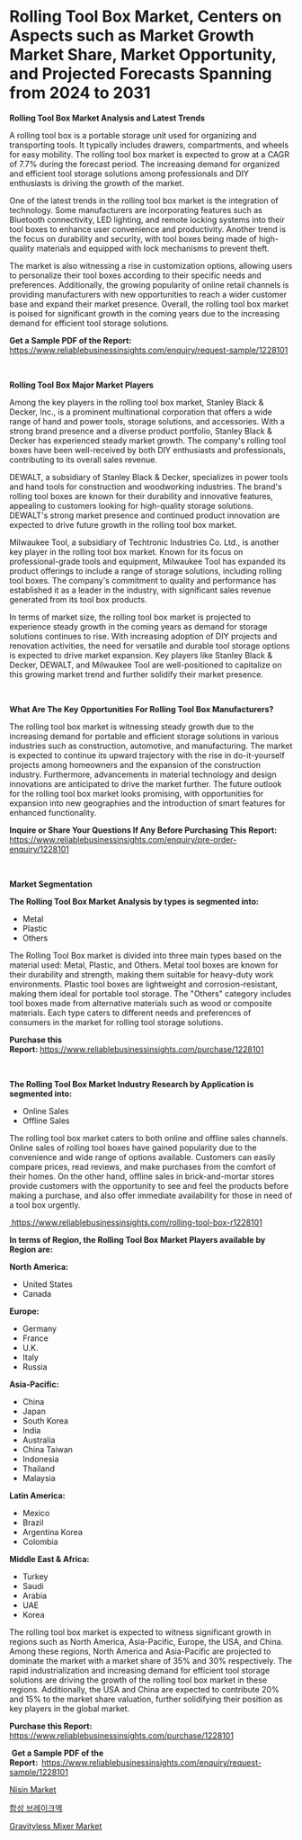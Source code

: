 <p><h1>Rolling Tool Box Market, Centers on Aspects such as Market Growth Market Share, Market Opportunity, and Projected Forecasts Spanning from 2024 to 2031</h1></p><p><strong>Rolling Tool Box Market Analysis and Latest Trends</strong></p>
<p><p>A rolling tool box is a portable storage unit used for organizing and transporting tools. It typically includes drawers, compartments, and wheels for easy mobility. The rolling tool box market is expected to grow at a CAGR of 7.7% during the forecast period. The increasing demand for organized and efficient tool storage solutions among professionals and DIY enthusiasts is driving the growth of the market.</p><p>One of the latest trends in the rolling tool box market is the integration of technology. Some manufacturers are incorporating features such as Bluetooth connectivity, LED lighting, and remote locking systems into their tool boxes to enhance user convenience and productivity. Another trend is the focus on durability and security, with tool boxes being made of high-quality materials and equipped with lock mechanisms to prevent theft.</p><p>The market is also witnessing a rise in customization options, allowing users to personalize their tool boxes according to their specific needs and preferences. Additionally, the growing popularity of online retail channels is providing manufacturers with new opportunities to reach a wider customer base and expand their market presence. Overall, the rolling tool box market is poised for significant growth in the coming years due to the increasing demand for efficient tool storage solutions.</p></p>
<p><strong>Get a Sample PDF of the Report:&nbsp;</strong> <a href="https://www.reliablebusinessinsights.com/enquiry/request-sample/1228101">https://www.reliablebusinessinsights.com/enquiry/request-sample/1228101</a></p>
<p>&nbsp;</p>
<p><strong>Rolling Tool Box Major Market Players</strong></p>
<p><p>Among the key players in the rolling tool box market, Stanley Black & Decker, Inc., is a prominent multinational corporation that offers a wide range of hand and power tools, storage solutions, and accessories. With a strong brand presence and a diverse product portfolio, Stanley Black & Decker has experienced steady market growth. The company's rolling tool boxes have been well-received by both DIY enthusiasts and professionals, contributing to its overall sales revenue.</p><p>DEWALT, a subsidiary of Stanley Black & Decker, specializes in power tools and hand tools for construction and woodworking industries. The brand's rolling tool boxes are known for their durability and innovative features, appealing to customers looking for high-quality storage solutions. DEWALT's strong market presence and continued product innovation are expected to drive future growth in the rolling tool box market.</p><p>Milwaukee Tool, a subsidiary of Techtronic Industries Co. Ltd., is another key player in the rolling tool box market. Known for its focus on professional-grade tools and equipment, Milwaukee Tool has expanded its product offerings to include a range of storage solutions, including rolling tool boxes. The company's commitment to quality and performance has established it as a leader in the industry, with significant sales revenue generated from its tool box products.</p><p>In terms of market size, the rolling tool box market is projected to experience steady growth in the coming years as demand for storage solutions continues to rise. With increasing adoption of DIY projects and renovation activities, the need for versatile and durable tool storage options is expected to drive market expansion. Key players like Stanley Black & Decker, DEWALT, and Milwaukee Tool are well-positioned to capitalize on this growing market trend and further solidify their market presence.</p></p>
<p>&nbsp;</p>
<p><strong>What Are The Key Opportunities For Rolling Tool Box Manufacturers?</strong></p>
<p><p>The rolling tool box market is witnessing steady growth due to the increasing demand for portable and efficient storage solutions in various industries such as construction, automotive, and manufacturing. The market is expected to continue its upward trajectory with the rise in do-it-yourself projects among homeowners and the expansion of the construction industry. Furthermore, advancements in material technology and design innovations are anticipated to drive the market further. The future outlook for the rolling tool box market looks promising, with opportunities for expansion into new geographies and the introduction of smart features for enhanced functionality.</p></p>
<p><strong>Inquire or Share Your Questions If Any Before Purchasing This Report:</strong> <a href="https://www.reliablebusinessinsights.com/enquiry/pre-order-enquiry/1228101">https://www.reliablebusinessinsights.com/enquiry/pre-order-enquiry/1228101</a></p>
<p>&nbsp;</p>
<p><strong>Market Segmentation</strong></p>
<p><strong>The Rolling Tool Box Market Analysis by types is segmented into:</strong></p>
<p><ul><li>Metal</li><li>Plastic</li><li>Others</li></ul></p>
<p><p>The Rolling Tool Box market is divided into three main types based on the material used: Metal, Plastic, and Others. Metal tool boxes are known for their durability and strength, making them suitable for heavy-duty work environments. Plastic tool boxes are lightweight and corrosion-resistant, making them ideal for portable tool storage. The "Others" category includes tool boxes made from alternative materials such as wood or composite materials. Each type caters to different needs and preferences of consumers in the market for rolling tool storage solutions.</p></p>
<p><strong>Purchase this Report:&nbsp;</strong><a href="https://www.reliablebusinessinsights.com/purchase/1228101">https://www.reliablebusinessinsights.com/purchase/1228101</a></p>
<p>&nbsp;</p>
<p><strong>The Rolling Tool Box Market Industry Research by Application is segmented into:</strong></p>
<p><ul><li>Online Sales</li><li>Offline Sales</li></ul></p>
<p><p>The rolling tool box market caters to both online and offline sales channels. Online sales of rolling tool boxes have gained popularity due to the convenience and wide range of options available. Customers can easily compare prices, read reviews, and make purchases from the comfort of their homes. On the other hand, offline sales in brick-and-mortar stores provide customers with the opportunity to see and feel the products before making a purchase, and also offer immediate availability for those in need of a tool box urgently.</p></p>
<p><a href="https://www.reliablebusinessinsights.com/rolling-tool-box-r1228101">&nbsp;https://www.reliablebusinessinsights.com/rolling-tool-box-r1228101</a></p>
<p><strong>In terms of Region, the Rolling Tool Box Market Players available by Region are:</strong></p>
<p>
    <p> <strong> North America: </strong>
        <ul>
            <li>United States</li>
            <li>Canada</li>
        </ul>
        </p> 
    <p> <strong> Europe: </strong>
        <ul>
            <li>Germany</li>
            <li>France</li>
            <li>U.K.</li>
            <li>Italy</li>
            <li>Russia</li>
        </ul>
        </p> 
    <p> <strong> Asia-Pacific: </strong>
        <ul>
            <li>China</li>
            <li>Japan</li>
            <li>South Korea</li>
            <li>India</li>
            <li>Australia</li>
            <li>China Taiwan</li>
            <li>Indonesia</li>
            <li>Thailand</li>
            <li>Malaysia</li>
        </ul>
        </p> 
    <p> <strong> Latin America: </strong>
        <ul>
            <li>Mexico</li>
            <li>Brazil</li>
            <li>Argentina Korea</li>
            <li>Colombia</li>
        </ul>
        </p> 
    <p> <strong> Middle East & Africa: </strong>
        <ul>
            <li>Turkey</li>
            <li>Saudi</li>
            <li>Arabia</li>
            <li>UAE</li>
            <li>Korea</li>
        </ul>
    </p>
    </p>
<p><p>The rolling tool box market is expected to witness significant growth in regions such as North America, Asia-Pacific, Europe, the USA, and China. Among these regions, North America and Asia-Pacific are projected to dominate the market with a market share of 35% and 30% respectively. The rapid industrialization and increasing demand for efficient tool storage solutions are driving the growth of the rolling tool box market in these regions. Additionally, the USA and China are expected to contribute 20% and 15% to the market share valuation, further solidifying their position as key players in the global market.</p></p>
<p><strong>Purchase this Report: </strong><a href="https://www.reliablebusinessinsights.com/purchase/1228101">https://www.reliablebusinessinsights.com/purchase/1228101</a></p>
<p>&nbsp;<strong>Get a Sample PDF of the Report:&nbsp;&nbsp;</strong><a href="https://www.reliablebusinessinsights.com/enquiry/request-sample/1228101">https://www.reliablebusinessinsights.com/enquiry/request-sample/1228101</a></p>
<p><strong></strong></p>
<p><p><a href="https://github.com/caicuccucga/Market-Research-Report-List-1/blob/main/nisin-market.md">Nisin Market</a></p><p><a href="https://medium.com/@jackiefauhey9089475/%ED%95%A9%EC%84%B1-%EB%B8%8C%EB%A0%88%EC%9D%B4%ED%81%AC-%EC%9C%A0%EC%B2%B4-%EC%8B%9C%EC%9E%A5-%EA%B7%9C%EB%AA%A8-%EC%8B%9C%EC%9E%A5-%EC%84%B8%EB%B6%84%ED%99%94-%EC%8B%9C%EC%9E%A5-%ED%8A%B8%EB%A0%8C%EB%93%9C-%EB%B0%8F-%EC%84%B1%EC%9E%A5-%EB%B6%84%EC%84%9D-%EC%98%88%EC%B8%A1%EC%9D%80-2031%EB%85%84%EA%B9%8C%EC%A7%80-%EC%9D%B4%EC%96%B4%EC%A7%88-%EA%B2%83%EC%9C%BC%EB%A1%9C-%EC%98%88%EC%83%81%EB%90%A9%EB%8B%88%EB%8B%A4-2c091da23f67">합성 브레이크액</a></p><p><a href="https://view.publitas.com/reportprime-1/future-trends-in-global-gravityless-mixer-market-market-insights-and-analysis-from-2024-to-2031-in-108-pages/">Gravityless Mixer Market</a></p></p>